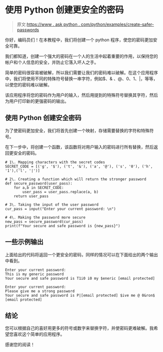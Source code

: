 # 使用 Python 创建更安全的密码

> 原文:[https://www . ask python . com/python/examples/create-safer-passwords](https://www.askpython.com/python/examples/create-safer-passwords)

你好，编码员们！在本教程中，我们将创建一个 python 程序，使您的密码更加安全可靠。

我们都知道，创建一个强大的密码在一个人的生活中起着重要的作用，以保持您的帐户和个人信息的安全，并防止它落入坏人之手。

简单的密码很容易被破解，所以我们需要让我们的密码难以破解。在这个应用程序中，我们将使用不同的特殊符号替换一串字符，例如$、& 、@、0、1、|，等等，以使您的密码难以破解。

该应用程序将您的密码作为用户的输入，然后用提到的特殊符号替换其字符，然后为用户打印新的更强密码的输出。

## 使用 Python 创建安全密码

为了使密码更加安全，我们将首先创建一个映射，存储需要替换的字符和特殊符号。

在下一步中，将创建一个函数，该函数将对用户输入的密码进行所有替换，然后返回更安全的密码。

```
# 1\. Mapping characters with the secret codes
SECRET_CODE = [('g', '$'), ('t', '&'), ('a', '@'), ('s', '0'), ('h', '1'),('l', '|')]

# 2\. Creating a function which will return the stronger password
def secure_password(user_pass):
    for a,b in SECRET_CODE:
        user_pass = user_pass.replace(a, b)
    return user_pass

# 3\. Taking the input of the user password
cur_pass = input("Enter your current password: \n")

# 4\. Making the password more secure
new_pass = secure_password(cur_pass)
print(f"Your secure and safe password is {new_pass}")

```

## 一些示例输出

上面给出的代码将返回一个更安全的密码，同样的情况可以在下面给出的两个输出中看到。

```
Enter your current password: 
This is my generic password
Your secure and safe password is T1i0 i0 my $eneric [email protected]

```

```
Enter your current password: 
Please give me a strong password
Your secure and safe password is P|[email protected] $ive me @ 0&ron$ [email protected]

```

## 结论

您可以根据自己的喜好用更多的符号或数字来替换字符，并使密码更难破解。我希望您喜欢这个简单的应用程序。

感谢您的阅读！